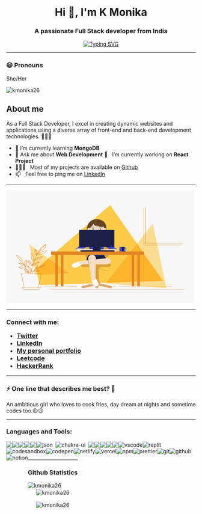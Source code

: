 <h1 align="center">Hi 👋, I'm K Monika</h1>
<h3 align="center">A passionate Full Stack developer from India</h3>

[<div align="center">![Typing SVG](https://readme-typing-svg.demolab.com?font=Fira+Code&weight=800&pause=1000&color=00ffff&background=B3FFE500&center=true&random=false&width=435&lines=Full+Stack+Web+Developer+👨🏻‍💻;1000%2B+Hours+of+Coding+Experience+⚡️;100%2B+DSA+Questions+Solved+💡)</div>](https://git.io/typing-svg)
<hr>


 ### 😄 Pronouns
She/Her

<p align="left"> <img src="https://komarev.com/ghpvc/?username=kmonika26&label=Profile%20views&color=0e75b6&style=flat" alt="kmonika26" /> </p>

<h2>About me</h2>

<p> As a Full Stack Developer, I excel in creating dynamic websites and applications using a diverse array of front-end and back-end development technologies. 🚀👨‍💻</p>

- 🌱 I’m currently learning **MongoDB**
- 💬 Ask me about **Web Development**
🔭 &nbsp; I’m currently working on **React Project**
- 👨🏻‍💻 &nbsp; Most of my projects are available on [Github](https://github.com/KMONIKA26?tab=repositories)
- 📫 &nbsp; Feel free to ping me on [LinkedIn](https://www.linkedin.com/in/k-monika-263030229/)

<hr>

<abc> 
<img src="code.gif" alt="Coder GIF" width="500" height="300">
 </abc>
 
 <hr>
 
<h3 align="left">Connect with me:</
h3>
<p align="left">

- [Twitter](https://x.com/KMonika442728) 
- [LinkedIn](https://www.linkedin.com/in/k-monika-263030229/) 
- [My personal portfolio]() 
- [Leetcode](https://leetcode.com/u/KMONIKA26/)
- [HackerRank](https://www.hackerrank.com/profile/raomonika343) 
</p>

<hr>

### ⚡ One line that describes me best? 🌟
An ambitious girl who loves to cook fries, day dream at nights and sometime codes too.😉😉

<hr>

<h3 align="left">Languages and Tools:</h3>

<p>
<div align="center" style="display: flex; flex-wrap: wrap;">
<img src="https://img.shields.io/badge/react-%2320232a.svg?style=for-the-badge&logo=react&logoColor=%2361DAFB" />
<img src="https://img.shields.io/badge/React_Router-CA4245?style=for-the-badge&logo=react-router&logoColor=white" />
<img src="https://img.shields.io/badge/redux-%23593d88.svg?style=for-the-badge&logo=redux&logoColor=white" />
<img src="https://img.shields.io/badge/HTML5-E34F26?style=for-the-badge&logo=html5&logoColor=white" />
<img src="https://img.shields.io/badge/CSS3-1572B6?style=for-the-badge&logo=css3&logoColor=white" />
<img src="https://img.shields.io/badge/json-5E5C5C?style=for-the-badge&logo=json&logoColor=white" alt="json" />&nbsp;&nbsp;
<img src="https://img.shields.io/badge/Chakra--UI-319795?style=for-the-badge&logo=chakra-ui&logoColor=white" alt="chakra-ui" />&nbsp;&nbsp;
<img src="https://img.shields.io/badge/JavaScript-323330?style=for-the-badge&logo=javascript&logoColor=F7DF1E" />
<img src="https://img.shields.io/badge/java-%23ED8B00.svg?style=for-the-badge&logo=java&logoColor=white" />
<img src="https://img.shields.io/badge/npm-CB3837?style=for-the-badge&logo=npm&logoColor=white" />
<img src="https://img.shields.io/badge/GitHub-100000?style=for-the-badge&logo=github&logoColor=white" />
<img src="https://img.shields.io/badge/GIT-E44C30?style=for-the-badge&logo=git&logoColor=white" />
<img src="https://img.shields.io/badge/VSCode-0078D4?style=for-the-badge&logo=visual%20studio%20code&logoColor=white" alt="vscode" />
<img src="https://img.shields.io/badge/replit-667881?style=for-the-badge&logo=replit&logoColor=white" alt="replit" />
<img src="https://img.shields.io/badge/Codesandbox-000000?style=for-the-badge&logo=CodeSandbox&logoColor=white" alt="codesandbox" />
<img src="https://img.shields.io/badge/Codepen-000000?style=for-the-badge&logo=codepen&logoColor=white" alt="codepen" />
<img src="https://img.shields.io/badge/Netlify-00C7B7?style=for-the-badge&logo=netlify&logoColor=white" alt="netlify" />
<img src="https://img.shields.io/badge/Vercel-000000?style=for-the-badge&logo=vercel&logoColor=white" alt="vercel" />
<img src="https://img.shields.io/badge/NPM-%23000000.svg?style=for-the-badge&logo=npm&logoColor=white" alt="npm"/>
<img src="https://img.shields.io/badge/prettier-1A2C34?style=for-the-badge&logo=prettier&logoColor=white" alt="prettier" />
<img src="https://img.shields.io/badge/Git-f44d27?style=for-the-badge&logo=git&logoColor=white" alt="git"/>
<img src="https://img.shields.io/badge/GitHub-100000?style=for-the-badge&logo=github&logoColor=white" alt="github"/>
<img src="https://img.shields.io/badge/Notion-000000?style=for-the-badge&logo=notion&logoColor=white" alt="notion" />
<div/>
</p>

<hr>

<h3 align="left">Github Statistics</h3>

<p><img align="left" src="https://github-readme-stats.vercel.app/api/top-langs?username=kmonika26&show_icons=true&locale=en&layout=compact" alt="kmonika26" /></p>

<p>&nbsp;<img align="center" src="https://github-readme-stats.vercel.app/api?username=kmonika26&show_icons=true&locale=en" alt="kmonika26" /></p>

<p><img align="center" src="https://github-readme-streak-stats.herokuapp.com/?user=kmonika26&" alt="kmonika26" /></p>
